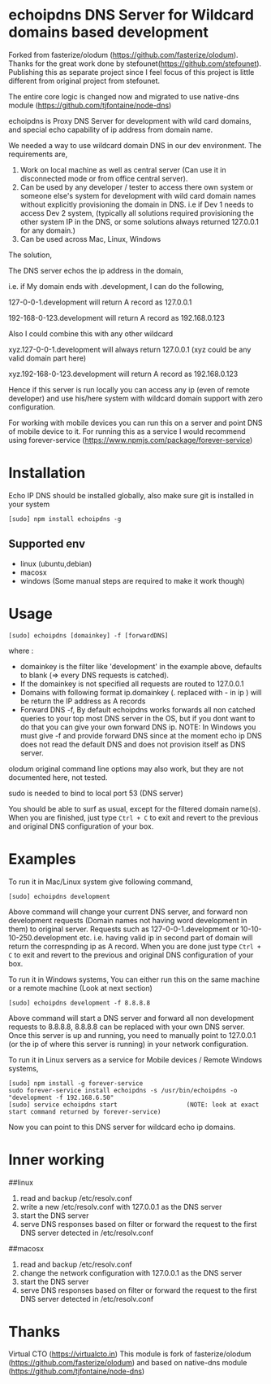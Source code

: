 echoipdns DNS Server for Wildcard domains based development
===========

Forked from fasterize/olodum (https://github.com/fasterize/olodum). Thanks for the great work done by stefounet(https://github.com/stefounet).
Publishing this as separate project since I feel focus of this project is little different from original project from stefounet.

The entire core logic is changed now and migrated to use native-dns module (https://github.com/tjfontaine/node-dns)

echoipdns is Proxy DNS Server for development with wild card domains, and special echo capability of ip address from domain name.

We needed a way to use wildcard domain DNS in our dev environment. The requirements are,

1. Work on local machine as well as central server (Can use it in disconnected mode or from office central server).
2. Can be used by any developer / tester to access there own system or someone else's system for development with wild card domain names without explicitly provisioning the domain in DNS.
   i.e if Dev 1 needs to access Dev 2 system, (typically all solutions required provisioning the other system IP in the DNS, or some solutions always returned 127.0.0.1 for any domain.)
3. Can be used across Mac, Linux, Windows

The solution,

The DNS server echos the ip address in the domain,

i.e. if My domain ends with .development, I can do the following,

127-0-0-1.development will return A record as 127.0.0.1

192-168-0-123.development will return A record as 192.168.0.123


Also I could combine this with any other wildcard

xyz.127-0-0-1.development will always return 127.0.0.1 (xyz could be any valid domain part here)

xyz.192-168-0-123.development will return A record as 192.168.0.123


Hence if this server is run locally you can access any ip (even of remote developer) and use his/here system with wildcard domain support with zero configuration.

For working with mobile devices you can run this on a server and point DNS of mobile device to it. For running this as a service I would recommend using forever-service (https://www.npmjs.com/package/forever-service)

Installation
============

Echo IP DNS should be installed globally, also make sure git is installed in your system

    [sudo] npm install echoipdns -g


Supported env
------------
* linux (ubuntu,debian)
* macosx
* windows (Some manual steps are required to make it work though)


Usage
=====

    [sudo] echoipdns [domainkey] -f [forwardDNS]

where :

* domainkey is the filter like 'development' in the example above, defaults to blank (=> every DNS requests is catched).
* If the domainkey is not specified all requests are routed to 127.0.0.1
* Domains with following format ip.domainkey (. replaced with - in ip ) will be return the IP address as A records
* Forward DNS -f, By default echoipdns works forwards all non catched queries to your top most DNS server in the OS, but if you dont want to do that you can give your own forward DNS ip.
NOTE: In Windows you must give -f and provide forward DNS since at the moment echo ip DNS does not read the default DNS and does not provision itself as DNS server.

olodum original command line options may also work, but they are not documented here, not tested.

sudo is needed to bind to local port 53 (DNS server)

You should be able to surf as usual, except for the filtered domain name(s).
When you are finished, just type ````Ctrl + C```` to exit and revert to the previous and original DNS configuration of your box.


Examples
========

To run it in Mac/Linux system give following command,

    [sudo] echoipdns development

Above command will change your current DNS server, and forward non development requests (Domain names not having word development in them) to original server.
Requests such as 127-0-0-1.development or 10-10-10-250.development etc. i.e. having valid ip in second part of domain will return the correspnding ip as A record.
When you are done just type ````Ctrl + C```` to exit and revert to the previous and original DNS configuration of your box.



To run it in Windows systems, You can either run this on the same machine or a remote machine (Look at next section)

    [sudo] echoipdns development -f 8.8.8.8

Above command will start a DNS server and forward all non development requests to 8.8.8.8, 8.8.8.8 can be replaced with your own DNS server.
Once this server is up and running, you need to manually point to 127.0.0.1 (or the ip of where this server is running) in your network configuration.



To run it in Linux servers as a service for Mobile devices / Remote Windows systems,

    [sudo] npm install -g forever-service
    sudo forever-service install echoipdns -s /usr/bin/echoipdns -o "development -f 192.168.6.50"
    [sudo] service echoipdns start                   (NOTE: look at exact start command returned by forever-service)

Now you can point to this DNS server for wildcard echo ip domains.


Inner working
=============
##linux
1. read and backup /etc/resolv.conf
2. write a new /etc/resolv.conf with 127.0.0.1 as the DNS server
3. start the DNS server
4. serve DNS responses based on filter or forward the request to the first DNS server detected in /etc/resolv.conf

##macosx
1. read and backup /etc/resolv.conf
2. change the network configuration with 127.0.0.1 as the DNS server
3. start the DNS server
4. serve DNS responses based on filter or forward the request to the first DNS server detected in /etc/resolv.conf

Thanks
======
Virtual CTO (https://virtualcto.in)
This module is fork of fasterize/olodum (https://github.com/fasterize/olodum) and based on native-dns module (https://github.com/tjfontaine/node-dns)
